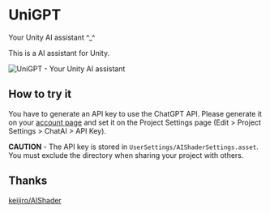 # UniGPT
Your Unity AI assistant ^_^

This is a AI assistant for Unity.

![UniGPT - Your Unity AI assistant](https://i.postimg.cc/DwznCqTf/unigpt.png)

## How to try it

You have to generate an API key to use the ChatGPT API.
Please generate it on your [account page](https://platform.openai.com/account/api-keys)
and set it on the Project Settings page (Edit > Project Settings > ChatAI > API Key).

**CAUTION** - The API key is stored in `UserSettings/AIShaderSettings.asset`.
You must exclude the directory when sharing your project with others.

## Thanks
 [keijiro/AIShader](https://github.com/keijiro/AIShader)